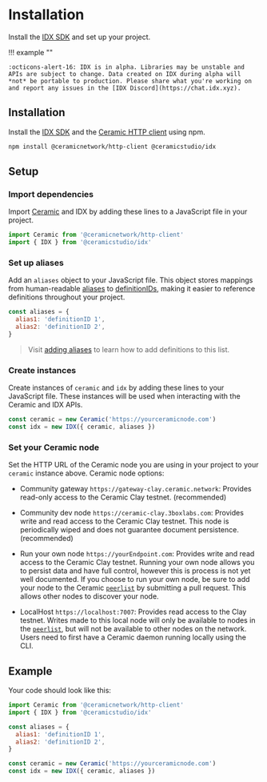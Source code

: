 # Installation

Install the [IDX SDK](../learn/packages.md#idx-sdk) and set up your project.

!!! example ""

    :octicons-alert-16: IDX is in alpha. Libraries may be unstable and APIs are subject to change. Data created on IDX during alpha will *not* be portable to production. Please share what you're working on and report any issues in the [IDX Discord](https://chat.idx.xyz).

<!-- Once [Ceramic Network](https://ceramic.network) launches mainnet in late Q1 2021, IDX will move to production. -->

## **Installation**

Install the [IDX SDK](../learn/packages.md#idx-sdk) and the [Ceramic HTTP client](https://developers.ceramic.network/reference/typescript/modules/_ceramicnetwork_http_client.html) using npm.

```bash
npm install @ceramicnetwork/http-client @ceramicstudio/idx
```

## **Setup**

### Import dependencies

Import [Ceramic](../learn/glossary.md#ceramic) and IDX by adding these lines to a JavaScript file in your project.

```js
import Ceramic from '@ceramicnetwork/http-client'
import { IDX } from '@ceramicstudio/idx'
```

### Set up aliases

Add an `aliases` object to your JavaScript file. This object stores mappings from human-readable [aliases](../learn/glossary.md#alias) to [definitionIDs](../learn/glossary.md#definitionid), making it easier to reference definitions throughout your project.

```js
const aliases = {
  alias1: 'definitionID 1',
  alias2: 'definitionID 2',
}
```

> Visit [adding aliases](aliases.md) to learn how to add definitions to this list.

### Create instances

Create instances of `ceramic` and `idx` by adding these lines to your JavaScript file. These instances will be used when interacting with the Ceramic and IDX APIs.

```js
const ceramic = new Ceramic('https://yourceramicnode.com')
const idx = new IDX({ ceramic, aliases })
```

### Set your Ceramic node

Set the HTTP URL of the Ceramic node you are using in your project to your `ceramic` instance above. Ceramic node options:

- Community gateway `https://gateway-clay.ceramic.network`: Provides read-only access to the Ceramic Clay testnet. (recommended)

- Community dev node `https://ceramic-clay.3boxlabs.com`: Provides write and read access to the Ceramic Clay testnet. This node is periodically wiped and does not guarantee document persistence. (recommended)

- Run your own node `https://yourEndpoint.com`: Provides write and read access to the Ceramic Clay testnet. Running your own node allows you to persist data and have full control, however this is process is not yet well documented. If you choose to run your own node, be sure to add your node to the Ceramic [`peerlist`](https://github.com/ceramicnetwork/peerlist/blob/main/testnet-clay.json) by submitting a pull request. This allows other nodes to discover your node.

- LocalHost `https://localhost:7007`: Provides read access to the Clay testnet. Writes made to this local node will only be available to nodes in the [`peerlist`](https://github.com/ceramicnetwork/peerlist/blob/main/testnet-clay.json), but will not be available to other nodes on the network. Users need to first have a Ceramic daemon running locally using the CLI.

## **Example**

Your code should look like this:

```js
import Ceramic from '@ceramicnetwork/http-client'
import { IDX } from '@ceramicstudio/idx'

const aliases = {
  alias1: 'definitionID 1',
  alias2: 'definitionID 2',
}

const ceramic = new Ceramic('https://yourceramicnode.com')
const idx = new IDX({ ceramic, aliases })
```
